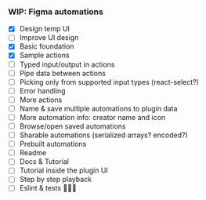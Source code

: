 ### WIP: Figma automations

- [x] Design temp UI
- [ ] Improve UI design
- [x] Basic foundation
- [x] Sample actions
- [ ] Typed input/output in actions
- [ ] Pipe data between actions
- [ ] Picking only from supported input types (react-select?)
- [ ] Error handling
- [ ] More actions 
- [ ] Name & save multiple automations to plugin data
- [ ] More automation info: creator name and icon
- [ ] Browse/open saved automations
- [ ] Sharable automations (serialized arrays? encoded?)
- [ ] Prebuilt automations
- [ ] Readme
- [ ] Docs & Tutorial
- [ ] Tutorial inside the plugin UI
- [ ] Step by step playback
- [ ] Eslint & tests 🤷🏻‍♂️
